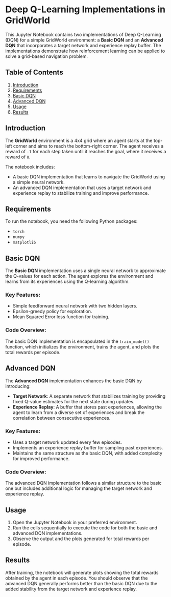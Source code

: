 # Deep Q-Learning Implementations in GridWorld

This Jupyter Notebook contains two implementations of Deep Q-Learning (DQN) for a simple GridWorld environment: a **Basic DQN** and an **Advanced DQN** that incorporates a target network and experience replay buffer. The implementations demonstrate how reinforcement learning can be applied to solve a grid-based navigation problem.

## Table of Contents
1. [Introduction](#introduction)
2. [Requirements](#requirements)
3. [Basic DQN](#basic-dqn)
4. [Advanced DQN](#advanced-dqn)
5. [Usage](#usage)
6. [Results](#results)


## Introduction

The **GridWorld** environment is a 4x4 grid where an agent starts at the top-left corner and aims to reach the bottom-right corner. The agent receives a reward of `-1` for each step taken until it reaches the goal, where it receives a reward of `0`. 

The notebook includes:
- A basic DQN implementation that learns to navigate the GridWorld using a simple neural network.
- An advanced DQN implementation that uses a target network and experience replay to stabilize training and improve performance.

## Requirements

To run the notebook, you need the following Python packages:
- `torch`
- `numpy`
- `matplotlib`

## Basic DQN

The **Basic DQN** implementation uses a single neural network to approximate the Q-values for each action. The agent explores the environment and learns from its experiences using the Q-learning algorithm.

### Key Features:
- Simple feedforward neural network with two hidden layers.
- Epsilon-greedy policy for exploration.
- Mean Squared Error loss function for training.

### Code Overview:
The basic DQN implementation is encapsulated in the `train_model()` function, which initializes the environment, trains the agent, and plots the total rewards per episode.

## Advanced DQN

The **Advanced DQN** implementation enhances the basic DQN by introducing:
- **Target Network**: A separate network that stabilizes training by providing fixed Q-value estimates for the next state during updates.
- **Experience Replay**: A buffer that stores past experiences, allowing the agent to learn from a diverse set of experiences and break the correlation between consecutive experiences.

### Key Features:
- Uses a target network updated every few episodes.
- Implements an experience replay buffer for sampling past experiences.
- Maintains the same structure as the basic DQN, with added complexity for improved performance.

### Code Overview:
The advanced DQN implementation follows a similar structure to the basic one but includes additional logic for managing the target network and experience replay.

## Usage

1. Open the Jupyter Notebook in your preferred environment.
2. Run the cells sequentially to execute the code for both the basic and advanced DQN implementations.
3. Observe the output and the plots generated for total rewards per episode.

## Results

After training, the notebook will generate plots showing the total rewards obtained by the agent in each episode. You should observe that the advanced DQN generally performs better than the basic DQN due to the added stability from the target network and experience replay.
